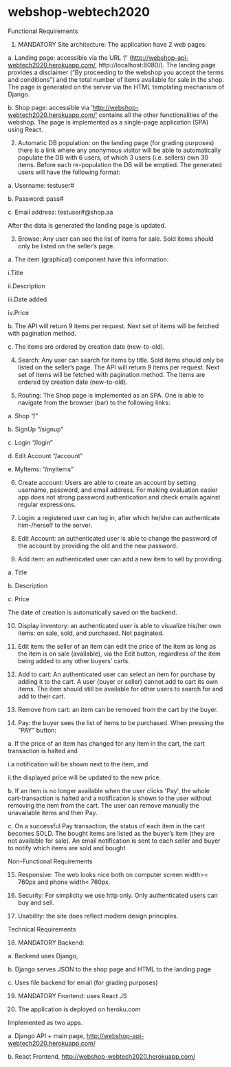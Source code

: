 # webshop-webtech2020

Functional Requirements

1. MANDATORY Site architecture: The application have 2 web pages:

a. Landing page: accessible via the URL ‘/’ (http://webshop-api-webtech2020.herokuapp.com/, http://localhost:8080/). The landing page provides a disclaimer (“By proceeding to the webshop you accept the terms and conditions”) and the total number of items available for sale in the shop. The page is generated on the server via the HTML templating mechanism of Django.

b. Shop page: accessible via ‘http://webshop-webtech2020.herokuapp.com/’ contains all the other functionalities of the webshop. The page is implemented as a single-page application (SPA) using React.


2. Automatic DB population: on the landing page (for grading purposes) there is a link where any anonymous visitor will be able to automatically populate the DB with 6 users, of which 3 users (i.e. sellers) own 30 items. Before each re-population the DB will be emptied. The generated users will have the following format:

a. Username: testuser#

b. Password: pass#

c. Email address: testuser#@shop.aa

After the data is generated the landing page is updated.


3. Browse: Any user can see the list of items for sale. Sold items should only be listed on the seller’s page.

a. The item (graphical) component have this information:

i.Title

ii.Description

iii.Date added

iv.Price

b. The API will return 9 items per request. Next set of items will be fetched with pagination method.

c. The items are ordered by creation date (new-to-old).

4. Search: Any user can search for items by title. Sold items should only be listed on the seller’s page.
The API will return 9 items per request. Next set of items will be fetched with pagination method. The items are ordered by creation date (new-to-old).

5. Routing: The Shop page is implemented as an SPA. One is able to navigate from the browser (bar) to the following links:

a. Shop “/”

b. SignUp “/signup”

c. Login “/login”

d. Edit Account “/account”

e. MyItems: “/myitems”


6. Create account: Users are able to create an account by setting username, password, and email address. For making evaluation easier app does not strong password authentication and check emails against regular expressions.

7. Login: a registered user can log in, after which he/she can authenticate him-/herself to the server.

8. Edit Account: an authenticated user is able to change the password of the account by providing the old and the new password.

9. Add item: an authenticated user can add a new item to sell by providing.

a. Title

b. Description

c. Price

The date of creation is automatically saved on the backend.


10. Display inventory: an authenticated user is able to visualize his/her own items: on sale, sold, and purchased. Not paginated. 

11. Edit item: the seller of an item can edit the price of the item as long as the item is on sale (available), via the Edit button, regardless of the item being added to any other buyers’ carts.

12. Add to cart: An authenticated user can select an item for purchase by adding it to the cart. A user (buyer or seller) cannot add to cart its own items. The item should still be available for other users to search for and add to their cart.

13. Remove from cart: an item can be removed from the cart by the buyer.

14. Pay: the buyer sees the list of items to be purchased. When pressing the “PAY” button:

a. If the price of an item has changed for any item in the cart, the cart transaction is halted and

i.a notification will be shown next to the item, and

ii.the displayed price will be updated to the new price.

b. If an item is no longer available when the user clicks 'Pay', the whole cart-transaction is halted and a notification is shown to the user without removing the item from the cart. The user can remove manually the unavailable items and then Pay.

c. On a successful Pay transaction, the status of each item in the cart becomes SOLD. The bought items are listed as the buyer’s item (they are not available for sale). An email notification is sent to each seller and buyer to notify which items are sold and bought.



Non-Functional Requirements

15. Responsive: The web looks nice both on computer screen width>= 760px and phone width< 760px.

16. Security: For simplicity we use http only. Only authenticated users can buy and sell.

17. Usability: the site does reflect modern design principles.



Technical Requirements

18. MANDATORY Backend:

a. Backend uses Django,

b. Django serves JSON to the shop page and HTML to the landing page

c. Uses file backend for email (for grading purposes)

19. MANDATORY Frontend: uses React JS

20. The application is deployed on heroku.com


Implemented as two apps.

a.	Django API + main page, 
http://webshop-api-webtech2020.herokuapp.com/

b.	React Frontend, 
http://webshop-webtech2020.herokuapp.com/
